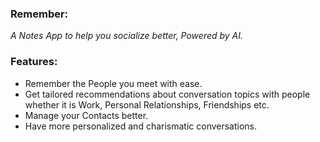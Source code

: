 ### Remember:
*A Notes App to help you socialize better, Powered by AI.*

### Features:
- Remember the People you meet with ease.
- Get tailored recommendations about conversation topics
with people whether it is Work, Personal Relationships, Friendships
etc.
- Manage your Contacts better.
- Have more personalized and charismatic conversations.
